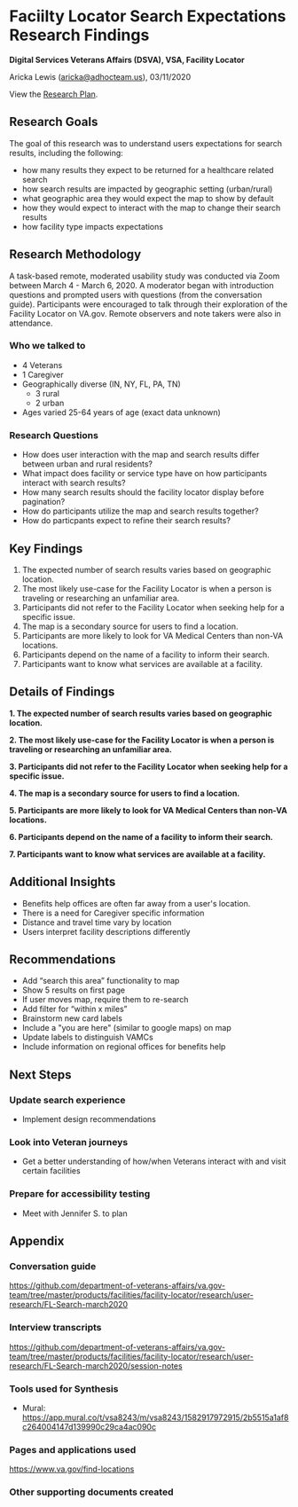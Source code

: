 # Faciilty Locator Search Expectations Research Findings 
**Digital Services Veterans Affairs (DSVA), VSA, Facility Locator**<br>

Aricka Lewis (aricka@adhocteam.us), 03/11/2020

View the [Research Plan](https://github.com/department-of-veterans-affairs/va.gov-team/blob/master/products/facilities/facility-locator/research/user-research/FL-Search-march2020/research-plan.md).

## Research Goals 

The goal of this research was to understand users expectations for search results, including the following:

- how many results they expect to be returned for a healthcare related search
- how search results are impacted by geographic setting (urban/rural)
- what geographic area they would expect the map to show by default
- how they would expect to interact with the map to change their search results
- how facility type impacts expectations

## Research Methodology 

A task-based remote, moderated usability study was conducted via Zoom between March 4 - March 6, 2020. A moderator began with introduction questions and prompted users with questions (from the conversation guide). Participants were encouraged to talk through their exploration of the Facility Locator on VA.gov. Remote observers and note takers were also in attendance.

### Who we talked to

- 4 Veterans 
- 1 Caregiver
- Geographically diverse (IN, NY, FL, PA, TN)
  - 3 rural
  - 2 urban
- Ages varied 25-64 years of age (exact data unknown)

### Research Questions

- How does user interaction with the map and search results differ between urban and rural residents?
- What impact does facility or service type have on how participants interact with search results?
- How many search results should the facility locator display before pagination?
- How do participants utilize the map and search results together?
- How do particpants expect to refine their search results?

## Key Findings

1. The expected number of search results varies based on geographic location.
2. The most likely use-case for the Facility Locator is when a person is traveling or researching an unfamiliar area.
3. Participants did not refer to the Facility Locator when seeking help for a specific issue.
4. The map is a secondary source for users to find a location.
5. Participants are more likely to look for VA Medical Centers than non-VA locations.
6. Participants depend on the name of a facility to inform their search.
7. Participants want to know what services are available at a facility.

## Details of Findings

**1. The expected number of search results varies based on geographic location.**

**2. The most likely use-case for the Facility Locator is when a person is traveling or researching an unfamiliar area.**

**3. Participants did not refer to the Facility Locator when seeking help for a specific issue.**

**4. The map is a secondary source for users to find a location.**

**5. Participants are more likely to look for VA Medical Centers than non-VA locations.**

**6. Participants depend on the name of a facility to inform their search.**

**7. Participants want to know what services are available at a facility.**

## Additional Insights

- Benefits help offices are often far away from a user's location.
- There is a need for Caregiver specific information
- Distance and travel time vary by location
- Users interpret facility descriptions differently

## Recommendations
- Add “search this area” functionality to map
- Show 5 results on first page
- If user moves map, require them to re-search
- Add filter for “within x miles”
- Brainstorm new card labels
- Include a "you are here" (similar to google maps) on map
- Update labels to distinguish VAMCs
- Include information on regional offices for benefits help

## Next Steps

### Update search experience
- Implement design recommendations 

### Look into Veteran journeys
- Get a better understanding of how/when Veterans interact with and visit certain facilities

### Prepare for accessibility testing
- Meet with Jennifer S. to plan 

## Appendix
### Conversation guide
https://github.com/department-of-veterans-affairs/va.gov-team/tree/master/products/facilities/facility-locator/research/user-research/FL-Search-march2020

### Interview transcripts
https://github.com/department-of-veterans-affairs/va.gov-team/tree/master/products/facilities/facility-locator/research/user-research/FL-Search-march2020/session-notes

### Tools used for Synthesis
- Mural: https://app.mural.co/t/vsa8243/m/vsa8243/1582917972915/2b5515a1af8c264004147d139990c29ca4ac090c

### Pages and applications used
https://www.va.gov/find-locations

### Other supporting documents created


